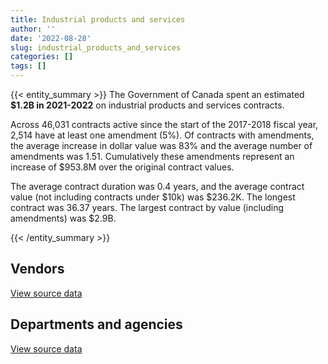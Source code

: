 ```yaml
---
title: Industrial products and services
author: ''
date: '2022-08-28'
slug: industrial_products_and_services
categories: []
tags: []
---
```


<script src="/rmarkdown-libs/htmlwidgets/htmlwidgets.js"></script>
<link href="/rmarkdown-libs/datatables-css/datatables-crosstalk.css" rel="stylesheet" />
<script src="/rmarkdown-libs/datatables-binding/datatables.js"></script>
<script src="/rmarkdown-libs/jquery/jquery-3.6.0.min.js"></script>
<link href="/rmarkdown-libs/dt-core-bootstrap/css/dataTables.bootstrap.min.css" rel="stylesheet" />
<link href="/rmarkdown-libs/dt-core-bootstrap/css/dataTables.bootstrap.extra.css" rel="stylesheet" />
<script src="/rmarkdown-libs/dt-core-bootstrap/js/jquery.dataTables.min.js"></script>
<script src="/rmarkdown-libs/dt-core-bootstrap/js/dataTables.bootstrap.min.js"></script>
<link href="/rmarkdown-libs/crosstalk/css/crosstalk.min.css" rel="stylesheet" />
<script src="/rmarkdown-libs/crosstalk/js/crosstalk.min.js"></script>
<script src="/rmarkdown-libs/htmlwidgets/htmlwidgets.js"></script>
<link href="/rmarkdown-libs/datatables-css/datatables-crosstalk.css" rel="stylesheet" />
<script src="/rmarkdown-libs/datatables-binding/datatables.js"></script>
<script src="/rmarkdown-libs/jquery/jquery-3.6.0.min.js"></script>
<link href="/rmarkdown-libs/dt-core-bootstrap/css/dataTables.bootstrap.min.css" rel="stylesheet" />
<link href="/rmarkdown-libs/dt-core-bootstrap/css/dataTables.bootstrap.extra.css" rel="stylesheet" />
<script src="/rmarkdown-libs/dt-core-bootstrap/js/jquery.dataTables.min.js"></script>
<script src="/rmarkdown-libs/dt-core-bootstrap/js/dataTables.bootstrap.min.js"></script>
<link href="/rmarkdown-libs/crosstalk/css/crosstalk.min.css" rel="stylesheet" />
<script src="/rmarkdown-libs/crosstalk/js/crosstalk.min.js"></script>

{{< entity_summary >}}
The Government of Canada spent an estimated **\$1.2B in 2021-2022** on industrial products and services contracts.

Across 46,031 contracts active since the start of the 2017-2018 fiscal year, 2,514 have at least one amendment (5%). Of contracts with amendments, the average increase in dollar value was 83% and the average number of amendments was 1.51. Cumulatively these amendments represent an increase of \$953.8M over the original contract values.

The average contract duration was 0.4 years, and the average contract value (not including contracts under \$10k) was \$236.2K. The longest contract was 36.37 years. The largest contract by value (including amendments) was \$2.9B.

{{< /entity_summary >}}

## Vendors

<div id="htmlwidget-1" style="width:100%;height:auto;" class="datatables html-widget"></div>
<script type="application/json" data-for="htmlwidget-1">{"x":{"style":"bootstrap","filter":"none","vertical":false,"data":[["<a href=\"/vendors/2220742_ontario/\">2220742 ONTARIO<\/a>","<a href=\"/vendors/3d_datacomm/\">3D DATACOMM<\/a>","<a href=\"/vendors/73719_newfoundland_labrador/\">73719 NEWFOUNDLAND LABRADOR<\/a>","<a href=\"/vendors/9275_0181_quebec/\">9275 0181 QUEBEC<\/a>","<a href=\"/vendors/ab_sciex/\">AB SCIEX<\/a>","<a href=\"/vendors/abb/\">ABB<\/a>","<a href=\"/vendors/access_2_networks/\">ACCESS 2 NETWORKS<\/a>","<a href=\"/vendors/acme_future_security_controls/\">ACME FUTURE SECURITY CONTROLS<\/a>","<a href=\"/vendors/act/\">ACT<\/a>","<a href=\"/vendors/adapt_pharma_canada/\">ADAPT PHARMA CANADA<\/a>","<a href=\"/vendors/advanced_business_interiors/\">ADVANCED BUSINESS INTERIORS<\/a>","<a href=\"/vendors/aeg_fuels/\">AEG FUELS<\/a>","<a href=\"/vendors/aerex_avionics/\">AEREX AVIONICS<\/a>","<a href=\"/vendors/aero_feu/\">AERO FEU<\/a>","<a href=\"/vendors/aero_supplies/\">AERO SUPPLIES<\/a>","<a href=\"/vendors/afw_construction/\">AFW CONSTRUCTION<\/a>","<a href=\"/vendors/ainsworth/\">AINSWORTH<\/a>","<a href=\"/vendors/airborne_systems/\">AIRBORNE SYSTEMS<\/a>","<a href=\"/vendors/airboss_defense/\">AIRBOSS DEFENSE<\/a>","<a href=\"/vendors/airbus/\">AIRBUS<\/a>","<a href=\"/vendors/alliance_engineering_construction/\">ALLIANCE ENGINEERING CONSTRUCTION<\/a>","<a href=\"/vendors/amer_sports_canada/\">AMER SPORTS CANADA<\/a>","<a href=\"/vendors/amron_construction/\">AMRON CONSTRUCTION<\/a>","<a href=\"/vendors/amtech_aeronautical/\">AMTECH AERONAUTICAL<\/a>","<a href=\"/vendors/amtek_engineering/\">AMTEK ENGINEERING<\/a>","<a href=\"/vendors/anixter_canada/\">ANIXTER CANADA<\/a>","<a href=\"/vendors/applied_systems_engineering/\">APPLIED SYSTEMS ENGINEERING<\/a>","<a href=\"/vendors/apron_fuel_services/\">APRON FUEL SERVICES<\/a>","<a href=\"/vendors/aqua_guard_spill_response/\">AQUA GUARD SPILL RESPONSE<\/a>","<a href=\"/vendors/aqua_lung_canada/\">AQUA LUNG CANADA<\/a>","<a href=\"/vendors/artex_sportswear/\">ARTEX SPORTSWEAR<\/a>","<a href=\"/vendors/asbex/\">ASBEX<\/a>","<a href=\"/vendors/asokan_business_interiors/\">ASOKAN BUSINESS INTERIORS<\/a>","<a href=\"/vendors/atlantica_mechanical_contractors/\">ATLANTICA MECHANICAL CONTRACTORS<\/a>","<a href=\"/vendors/ats_services/\">ATS SERVICES<\/a>","<a href=\"/vendors/atwill_morin/\">ATWILL MORIN<\/a>","<a href=\"/vendors/av_tech/\">AV TECH<\/a>","<a href=\"/vendors/avjet_holding/\">AVJET HOLDING<\/a>","<a href=\"/vendors/avondale_construction/\">AVONDALE CONSTRUCTION<\/a>","<a href=\"/vendors/axys_technologies/\">AXYS TECHNOLOGIES<\/a>","<a href=\"/vendors/b_braun_of_canada/\">B BRAUN OF CANADA<\/a>","<a href=\"/vendors/babcock_international_group/\">BABCOCK INTERNATIONAL GROUP<\/a>","<a href=\"/vendors/bae_systems/\">BAE SYSTEMS<\/a>","<a href=\"/vendors/banctec_canada/\">BANCTEC CANADA<\/a>","<a href=\"/vendors/bargreen_ellingson/\">BARGREEN ELLINGSON<\/a>","<a href=\"/vendors/baxter/\">BAXTER<\/a>","<a href=\"/vendors/beckman_coulter_canada/\">BECKMAN COULTER CANADA<\/a>","<a href=\"/vendors/bell_textron/\">BELL TEXTRON<\/a>","<a href=\"/vendors/bmt_fleet_technology/\">BMT FLEET TECHNOLOGY<\/a>","<a href=\"/vendors/bollore_logistics/\">BOLLORE LOGISTICS<\/a>","<a href=\"/vendors/bomimed/\">BOMIMED<\/a>","<a href=\"/vendors/brandt_tractor/\">BRANDT TRACTOR<\/a>","<a href=\"/vendors/brawn_construction/\">BRAWN CONSTRUCTION<\/a>","<a href=\"/vendors/broadnet_telecom/\">BROADNET TELECOM<\/a>","<a href=\"/vendors/brookfield_global_integrated_solutions/\">BROOKFIELD GLOBAL INTEGRATED SOLUTIONS<\/a>","<a href=\"/vendors/brs_innovations/\">BRS INNOVATIONS<\/a>","<a href=\"/vendors/bruker/\">BRUKER<\/a>","<a href=\"/vendors/c_core/\">C CORE<\/a>","<a href=\"/vendors/cadex/\">CADEX<\/a>","<a href=\"/vendors/campbell_scientific_canada/\">CAMPBELL SCIENTIFIC CANADA<\/a>","<a href=\"/vendors/canadian_leaseback/\">CANADIAN LEASEBACK<\/a>","<a href=\"/vendors/canadian_nuclear_laboratories/\">CANADIAN NUCLEAR LABORATORIES<\/a>","<a href=\"/vendors/canadyne_technologies/\">CANADYNE TECHNOLOGIES<\/a>","<a href=\"/vendors/canam_ponts_canada/\">CANAM PONTS CANADA<\/a>","<a href=\"/vendors/cansel_survey_equipment/\">CANSEL SURVEY EQUIPMENT<\/a>","<a href=\"/vendors/cantec_systems/\">CANTEC SYSTEMS<\/a>","<a href=\"/vendors/carleton_life_support_systems/\">CARLETON LIFE SUPPORT SYSTEMS<\/a>","<a href=\"/vendors/carmichael_engineering/\">CARMICHAEL ENGINEERING<\/a>","<a href=\"/vendors/casp_aerospace/\">CASP AEROSPACE<\/a>","<a href=\"/vendors/cbci_telecom/\">CBCI TELECOM<\/a>","<a href=\"/vendors/chandos_construction/\">CHANDOS CONSTRUCTION<\/a>","<a href=\"/vendors/chevron/\">CHEVRON<\/a>","<a href=\"/vendors/clariant_canada/\">CLARIANT CANADA<\/a>","<a href=\"/vendors/clermark/\">CLERMARK<\/a>","<a href=\"/vendors/coastal_restoration_masonry/\">COASTAL RESTORATION MASONRY<\/a>","<a href=\"/vendors/columbia_fuels/\">COLUMBIA FUELS<\/a>","<a href=\"/vendors/con_pro_industries_canada/\">CON PRO INDUSTRIES CANADA<\/a>","<a href=\"/vendors/concept_controls/\">CONCEPT CONTROLS<\/a>","<a href=\"/vendors/connex_telecommunications/\">CONNEX TELECOMMUNICATIONS<\/a>","<a href=\"/vendors/convergint_technologies/\">CONVERGINT TECHNOLOGIES<\/a>","<a href=\"/vendors/ctoms/\">CTOMS<\/a>","<a href=\"/vendors/cubic_defense_applications/\">CUBIC DEFENSE APPLICATIONS<\/a>","<a href=\"/vendors/cullen_diesel_power/\">CULLEN DIESEL POWER<\/a>","<a href=\"/vendors/cummins_canada/\">CUMMINS CANADA<\/a>","<a href=\"/vendors/d_doyle_installations/\">D DOYLE INSTALLATIONS<\/a>","<a href=\"/vendors/daimler/\">DAIMLER<\/a>","<a href=\"/vendors/dalhousie_university/\">DALHOUSIE UNIVERSITY<\/a>","<a href=\"/vendors/dasco_equipment/\">DASCO EQUIPMENT<\/a>","<a href=\"/vendors/davtair_industries/\">DAVTAIR INDUSTRIES<\/a>","<a href=\"/vendors/dbc_marine_safety_systems/\">DBC MARINE SAFETY SYSTEMS<\/a>","<a href=\"/vendors/decisive_group/\">DECISIVE GROUP<\/a>","<a href=\"/vendors/delco_automation/\">DELCO AUTOMATION<\/a>","<a href=\"/vendors/devlin_construction/\">DEVLIN CONSTRUCTION<\/a>","<a href=\"/vendors/dexter_construction/\">DEXTER CONSTRUCTION<\/a>","<a href=\"/vendors/diligens/\">DILIGENS<\/a>","<a href=\"/vendors/dnr_consulting_group/\">DNR CONSULTING GROUP<\/a>","<a href=\"/vendors/draeger/\">DRAEGER<\/a>","<a href=\"/vendors/dss_marine/\">DSS MARINE<\/a>","<a href=\"/vendors/dymech_engineering/\">DYMECH ENGINEERING<\/a>","<a href=\"/vendors/eastpoint_engineering/\">EASTPOINT ENGINEERING<\/a>","<a href=\"/vendors/ebsco_canada/\">EBSCO CANADA<\/a>","<a href=\"/vendors/eclipsys_solutions/\">ECLIPSYS SOLUTIONS<\/a>","<a href=\"/vendors/elbit_systems/\">ELBIT SYSTEMS<\/a>","<a href=\"/vendors/emcon_services/\">EMCON SERVICES<\/a>","<a href=\"/vendors/empowered_networks/\">EMPOWERED NETWORKS<\/a>","<a href=\"/vendors/ems_technologies/\">EMS TECHNOLOGIES<\/a>","<a href=\"/vendors/entrust/\">ENTRUST<\/a>","<a href=\"/vendors/esbe_scientific_industries/\">ESBE SCIENTIFIC INDUSTRIES<\/a>","<a href=\"/vendors/evolvecomp_construction/\">EVOLVECOMP CONSTRUCTION<\/a>","<a href=\"/vendors/fca_canada/\">FCA CANADA<\/a>","<a href=\"/vendors/ffg/\">FFG<\/a>","<a href=\"/vendors/fidelity_engineering_construction/\">FIDELITY ENGINEERING CONSTRUCTION<\/a>","<a href=\"/vendors/finning_international/\">FINNING INTERNATIONAL<\/a>","<a href=\"/vendors/flex_knit/\">FLEX KNIT<\/a>","<a href=\"/vendors/flight_fuels/\">FLIGHT FUELS<\/a>","<a href=\"/vendors/fn_herstal/\">FN HERSTAL<\/a>","<a href=\"/vendors/fort_garry_fire_truck/\">FORT GARRY FIRE TRUCK<\/a>","<a href=\"/vendors/fournier_construction_industrielle/\">FOURNIER CONSTRUCTION INDUSTRIELLE<\/a>","<a href=\"/vendors/francis_canada_truck_centre/\">FRANCIS CANADA TRUCK CENTRE<\/a>","<a href=\"/vendors/frequentis_canada/\">FREQUENTIS CANADA<\/a>","<a href=\"/vendors/fsc/\">FSC<\/a>","<a href=\"/vendors/g4s_security_services/\">G4S SECURITY SERVICES<\/a>","<a href=\"/vendors/gab_induspac/\">GAB INDUSPAC<\/a>","<a href=\"/vendors/gamble_technologies/\">GAMBLE TECHNOLOGIES<\/a>","<a href=\"/vendors/gap_wireless/\">GAP WIRELESS<\/a>","<a href=\"/vendors/gartner/\">GARTNER<\/a>","<a href=\"/vendors/gdi_services/\">GDI SERVICES<\/a>","<a href=\"/vendors/general_electric_canada/\">GENERAL ELECTRIC CANADA<\/a>","<a href=\"/vendors/general_motors/\">GENERAL MOTORS<\/a>","<a href=\"/vendors/george_courey/\">GEORGE COUREY<\/a>","<a href=\"/vendors/geospectrum_technologies/\">GEOSPECTRUM TECHNOLOGIES<\/a>","<a href=\"/vendors/getinge_canada/\">GETINGE CANADA<\/a>","<a href=\"/vendors/gilmore_reproductions/\">GILMORE REPRODUCTIONS<\/a>","<a href=\"/vendors/glasshouse_systems/\">GLASSHOUSE SYSTEMS<\/a>","<a href=\"/vendors/global_life_sciences_solutions/\">GLOBAL LIFE SCIENCES SOLUTIONS<\/a>","<a href=\"/vendors/global_total_office/\">GLOBAL TOTAL OFFICE<\/a>","<a href=\"/vendors/global_upholstery/\">GLOBAL UPHOLSTERY<\/a>","<a href=\"/vendors/gm_developpement/\">GM DEVELOPPEMENT<\/a>","<a href=\"/vendors/go_deep_international/\">GO DEEP INTERNATIONAL<\/a>","<a href=\"/vendors/graw_radiosondes/\">GRAW RADIOSONDES<\/a>","<a href=\"/vendors/grey_rock_services/\">GREY ROCK SERVICES<\/a>","<a href=\"/vendors/griffin_engineered_systems/\">GRIFFIN ENGINEERED SYSTEMS<\/a>","<a href=\"/vendors/harnois_energies/\">HARNOIS ENERGIES<\/a>","<a href=\"/vendors/hawboldt_industries/\">HAWBOLDT INDUSTRIES<\/a>","<a href=\"/vendors/haworth/\">HAWORTH<\/a>","<a href=\"/vendors/hensoltd_sensors/\">HENSOLTD SENSORS<\/a>","<a href=\"/vendors/hercules_slr/\">HERCULES SLR<\/a>","<a href=\"/vendors/highlands_fuel_delivery/\">HIGHLANDS FUEL DELIVERY<\/a>","<a href=\"/vendors/hitachi_data_systems/\">HITACHI DATA SYSTEMS<\/a>","<a href=\"/vendors/hitrac/\">HITRAC<\/a>","<a href=\"/vendors/hoskin_scientific/\">HOSKIN SCIENTIFIC<\/a>","<a href=\"/vendors/houle_electric/\">HOULE ELECTRIC<\/a>","<a href=\"/vendors/humansystems/\">HUMANSYSTEMS<\/a>","<a href=\"/vendors/iceberg_networks/\">ICEBERG NETWORKS<\/a>","<a href=\"/vendors/imtech_marine_canada/\">IMTECH MARINE CANADA<\/a>","<a href=\"/vendors/indal_technologies/\">INDAL TECHNOLOGIES<\/a>","<a href=\"/vendors/industries_ocean/\">INDUSTRIES OCEAN<\/a>","<a href=\"/vendors/innovasea_marine_systems_canada/\">INNOVASEA MARINE SYSTEMS CANADA<\/a>","<a href=\"/vendors/insa/\">INSA<\/a>","<a href=\"/vendors/integra_networks/\">INTEGRA NETWORKS<\/a>","<a href=\"/vendors/integrated_distribution_systems/\">INTEGRATED DISTRIBUTION SYSTEMS<\/a>","<a href=\"/vendors/interactive_audio_visual/\">INTERACTIVE AUDIO VISUAL<\/a>","<a href=\"/vendors/interworks_contracting/\">INTERWORKS CONTRACTING<\/a>","<a href=\"/vendors/irving_oil/\">IRVING OIL<\/a>","<a href=\"/vendors/it_net_consultants/\">IT NET CONSULTANTS<\/a>","<a href=\"/vendors/itex/\">ITEX<\/a>","<a href=\"/vendors/j_j_trailers_manufacturers_and_sales/\">J J TRAILERS MANUFACTURERS AND SALES<\/a>","<a href=\"/vendors/j_l_richards_associates/\">J L RICHARDS ASSOCIATES<\/a>","<a href=\"/vendors/jankel_tactical_systems/\">JANKEL TACTICAL SYSTEMS<\/a>","<a href=\"/vendors/jasco_applied_sciences_canada/\">JASCO APPLIED SCIENCES CANADA<\/a>","<a href=\"/vendors/jastram_engineering/\">JASTRAM ENGINEERING<\/a>","<a href=\"/vendors/jht_defense/\">JHT DEFENSE<\/a>","<a href=\"/vendors/jim_pattison_industries/\">JIM PATTISON INDUSTRIES<\/a>","<a href=\"/vendors/johnson_controls_canada/\">JOHNSON CONTROLS CANADA<\/a>","<a href=\"/vendors/johnson_s_construction/\">JOHNSON S CONSTRUCTION<\/a>","<a href=\"/vendors/joneljim_concrete_construction/\">JONELJIM CONCRETE CONSTRUCTION<\/a>","<a href=\"/vendors/joseph_elie/\">JOSEPH ELIE<\/a>","<a href=\"/vendors/kanter_marine/\">KANTER MARINE<\/a>","<a href=\"/vendors/kaycom/\">KAYCOM<\/a>","<a href=\"/vendors/kayway_industries/\">KAYWAY INDUSTRIES<\/a>","<a href=\"/vendors/keysight_technologies_canada/\">KEYSIGHT TECHNOLOGIES CANADA<\/a>","<a href=\"/vendors/keystone_supplies_international/\">KEYSTONE SUPPLIES INTERNATIONAL<\/a>","<a href=\"/vendors/kinetic_construction/\">KINETIC CONSTRUCTION<\/a>","<a href=\"/vendors/kodiak_group_holdings/\">KODIAK GROUP HOLDINGS<\/a>","<a href=\"/vendors/kongsberg/\">KONGSBERG<\/a>","<a href=\"/vendors/konica_minolta_business_solutions/\">KONICA MINOLTA BUSINESS SOLUTIONS<\/a>","<a href=\"/vendors/kubota_canada/\">KUBOTA CANADA<\/a>","<a href=\"/vendors/kyndryl_canada/\">KYNDRYL CANADA<\/a>","<a href=\"/vendors/l_p_royer/\">L P ROYER<\/a>","<a href=\"/vendors/landco_construction/\">LANDCO CONSTRUCTION<\/a>","<a href=\"/vendors/larry_penner_enterprises/\">LARRY PENNER ENTERPRISES<\/a>","<a href=\"/vendors/lengkeek_vessel_engineering/\">LENGKEEK VESSEL ENGINEERING<\/a>","<a href=\"/vendors/leonardo/\">LEONARDO<\/a>","<a href=\"/vendors/les_huiles_desroches/\">LES HUILES DESROCHES<\/a>","<a href=\"/vendors/liebherr_canada/\">LIEBHERR CANADA<\/a>","<a href=\"/vendors/liftking_manufacturing/\">LIFTKING MANUFACTURING<\/a>","<a href=\"/vendors/lloyd_s_register_canada/\">LLOYD S REGISTER CANADA<\/a>","<a href=\"/vendors/macdonald_dettwiler_and_associates/\">MACDONALD DETTWILER AND ASSOCIATES<\/a>","<a href=\"/vendors/macewen_petroleum/\">MACEWEN PETROLEUM<\/a>","<a href=\"/vendors/mackinnon_and_olding/\">MACKINNON AND OLDING<\/a>","<a href=\"/vendors/maconnerie_dynamique/\">MACONNERIE DYNAMIQUE<\/a>","<a href=\"/vendors/magal_s3_canada/\">MAGAL S3 CANADA<\/a>","<a href=\"/vendors/magellan_aerospace/\">MAGELLAN AEROSPACE<\/a>","<a href=\"/vendors/man_energy_solutions_canada/\">MAN ENERGY SOLUTIONS CANADA<\/a>","<a href=\"/vendors/maritime_fence/\">MARITIME FENCE<\/a>","<a href=\"/vendors/maritime_fuels/\">MARITIME FUELS<\/a>","<a href=\"/vendors/martec/\">MARTEC<\/a>","<a href=\"/vendors/martech_electrical_systems/\">MARTECH ELECTRICAL SYSTEMS<\/a>","<a href=\"/vendors/masontech/\">MASONTECH<\/a>","<a href=\"/vendors/mccolman_sons_demolition/\">MCCOLMAN SONS DEMOLITION<\/a>","<a href=\"/vendors/mckesson_canada/\">MCKESSON CANADA<\/a>","<a href=\"/vendors/meal_kit_supply_canada/\">MEAL KIT SUPPLY CANADA<\/a>","<a href=\"/vendors/mega_tech/\">MEGA TECH<\/a>","<a href=\"/vendors/mercedes_benz_canada/\">MERCEDES BENZ CANADA<\/a>","<a href=\"/vendors/merck_frosst/\">MERCK FROSST<\/a>","<a href=\"/vendors/mercury_marine/\">MERCURY MARINE<\/a>","<a href=\"/vendors/meridian_medical_technologies/\">MERIDIAN MEDICAL TECHNOLOGIES<\/a>","<a href=\"/vendors/metalcraft_marine/\">METALCRAFT MARINE<\/a>","<a href=\"/vendors/metocean_telematics/\">METOCEAN TELEMATICS<\/a>","<a href=\"/vendors/metro_paving_and_road_building/\">METRO PAVING AND ROAD BUILDING<\/a>","<a href=\"/vendors/michelin/\">MICHELIN<\/a>","<a href=\"/vendors/micronostyx/\">MICRONOSTYX<\/a>","<a href=\"/vendors/mid_canada_mod_center/\">MID CANADA MOD CENTER<\/a>","<a href=\"/vendors/ministry_of_finance/\">MINISTRY OF FINANCE<\/a>","<a href=\"/vendors/mitsubishi_motor_sales/\">MITSUBISHI MOTOR SALES<\/a>","<a href=\"/vendors/mls_overseas/\">MLS OVERSEAS<\/a>","<a href=\"/vendors/mobile_valve/\">MOBILE VALVE<\/a>","<a href=\"/vendors/mobility_lab/\">MOBILITY LAB<\/a>","<a href=\"/vendors/modern_construction/\">MODERN CONSTRUCTION<\/a>","<a href=\"/vendors/morpho_canada/\">MORPHO CANADA<\/a>","<a href=\"/vendors/motor_coach_industries/\">MOTOR COACH INDUSTRIES<\/a>","<a href=\"/vendors/nanometrics/\">NANOMETRICS<\/a>","<a href=\"/vendors/nav_canada/\">NAV CANADA<\/a>","<a href=\"/vendors/nexter_systems/\">NEXTER SYSTEMS<\/a>","<a href=\"/vendors/nokia_canada/\">NOKIA CANADA<\/a>","<a href=\"/vendors/northfield_metal_products/\">NORTHFIELD METAL PRODUCTS<\/a>","<a href=\"/vendors/northrop_grumman/\">NORTHROP GRUMMAN<\/a>","<a href=\"/vendors/nortrax_canada/\">NORTRAX CANADA<\/a>","<a href=\"/vendors/nova_networks/\">NOVA NETWORKS<\/a>","<a href=\"/vendors/nua_office/\">NUA OFFICE<\/a>","<a href=\"/vendors/nuctech_company/\">NUCTECH COMPANY<\/a>","<a href=\"/vendors/oei_krueger/\">OEI KRUEGER<\/a>","<a href=\"/vendors/okanagan_aggregates/\">OKANAGAN AGGREGATES<\/a>","<a href=\"/vendors/omnitech_electronics/\">OMNITECH ELECTRONICS<\/a>","<a href=\"/vendors/onx_enterprise_solutions/\">ONX ENTERPRISE SOLUTIONS<\/a>","<a href=\"/vendors/optiv_canada_federal/\">OPTIV CANADA FEDERAL<\/a>","<a href=\"/vendors/otis_elevator/\">OTIS ELEVATOR<\/a>","<a href=\"/vendors/p_k_welding_fabricators/\">P K WELDING FABRICATORS<\/a>","<a href=\"/vendors/pacwill_environmental/\">PACWILL ENVIRONMENTAL<\/a>","<a href=\"/vendors/pal_aerospace/\">PAL AEROSPACE<\/a>","<a href=\"/vendors/paladin_group/\">PALADIN GROUP<\/a>","<a href=\"/vendors/parkland_industries/\">PARKLAND INDUSTRIES<\/a>","<a href=\"/vendors/parkland_refining/\">PARKLAND REFINING<\/a>","<a href=\"/vendors/pattison_sign_group/\">PATTISON SIGN GROUP<\/a>","<a href=\"/vendors/pcl_constructors/\">PCL CONSTRUCTORS<\/a>","<a href=\"/vendors/peerless_garments/\">PEERLESS GARMENTS<\/a>","<a href=\"/vendors/pennecon/\">PENNECON<\/a>","<a href=\"/vendors/persistent_systems/\">PERSISTENT SYSTEMS<\/a>","<a href=\"/vendors/peter_kiewit_sons/\">PETER KIEWIT SONS<\/a>","<a href=\"/vendors/peters_construction/\">PETERS CONSTRUCTION<\/a>","<a href=\"/vendors/petro_air_services/\">PETRO AIR SERVICES<\/a>","<a href=\"/vendors/phaselock_systems_international/\">PHASELOCK SYSTEMS INTERNATIONAL<\/a>","<a href=\"/vendors/pmb_electrical_services/\">PMB ELECTRICAL SERVICES<\/a>","<a href=\"/vendors/polaris_industries/\">POLARIS INDUSTRIES<\/a>","<a href=\"/vendors/port_of_spain_holdings/\">PORT OF SPAIN HOLDINGS<\/a>","<a href=\"/vendors/primex_project_management/\">PRIMEX PROJECT MANAGEMENT<\/a>","<a href=\"/vendors/promaxis/\">PROMAXIS<\/a>","<a href=\"/vendors/purelogic/\">PURELOGIC<\/a>","<a href=\"/vendors/purespirit_solutions/\">PURESPIRIT SOLUTIONS<\/a>","<a href=\"/vendors/pylon_electronics/\">PYLON ELECTRONICS<\/a>","<a href=\"/vendors/qinetiq/\">QINETIQ<\/a>","<a href=\"/vendors/r_e_gilmore_investments/\">R E GILMORE INVESTMENTS<\/a>","<a href=\"/vendors/radiation_solutions/\">RADIATION SOLUTIONS<\/a>","<a href=\"/vendors/rampart_international/\">RAMPART INTERNATIONAL<\/a>","<a href=\"/vendors/rapiscan_systems/\">RAPISCAN SYSTEMS<\/a>","<a href=\"/vendors/raytheon/\">RAYTHEON<\/a>","<a href=\"/vendors/regent_construction/\">REGENT CONSTRUCTION<\/a>","<a href=\"/vendors/revision_military/\">REVISION MILITARY<\/a>","<a href=\"/vendors/rockwell_collins_canada/\">ROCKWELL COLLINS CANADA<\/a>","<a href=\"/vendors/rohde_schwarz_canada/\">ROHDE SCHWARZ CANADA<\/a>","<a href=\"/vendors/rolling_tides_construction/\">ROLLING TIDES CONSTRUCTION<\/a>","<a href=\"/vendors/rosborough_boats/\">ROSBOROUGH BOATS<\/a>","<a href=\"/vendors/rush_truck_centres_of_canada/\">RUSH TRUCK CENTRES OF CANADA<\/a>","<a href=\"/vendors/russel_metals/\">RUSSEL METALS<\/a>","<a href=\"/vendors/rycom/\">RYCOM<\/a>","<a href=\"/vendors/saab/\">SAAB<\/a>","<a href=\"/vendors/scalar_decisions/\">SCALAR DECISIONS<\/a>","<a href=\"/vendors/scansa_construction/\">SCANSA CONSTRUCTION<\/a>","<a href=\"/vendors/seacoast_marine_electronics/\">SEACOAST MARINE ELECTRONICS<\/a>","<a href=\"/vendors/seagate_construction/\">SEAGATE CONSTRUCTION<\/a>","<a href=\"/vendors/seaspan_victoria_shipyards/\">SEASPAN VICTORIA SHIPYARDS<\/a>","<a href=\"/vendors/sed_systems/\">SED SYSTEMS<\/a>","<a href=\"/vendors/sgs_axys_analytical_services/\">SGS AXYS ANALYTICAL SERVICES<\/a>","<a href=\"/vendors/smiths_detection/\">SMITHS DETECTION<\/a>","<a href=\"/vendors/southwest_research_institute/\">SOUTHWEST RESEARCH INSTITUTE<\/a>","<a href=\"/vendors/spartan_bioscience/\">SPARTAN BIOSCIENCE<\/a>","<a href=\"/vendors/st_ops_tactical_training_canada/\">ST OPS TACTICAL TRAINING CANADA<\/a>","<a href=\"/vendors/steris_canada/\">STERIS CANADA<\/a>","<a href=\"/vendors/stoneworks_technologies/\">STONEWORKS TECHNOLOGIES<\/a>","<a href=\"/vendors/strong_bros_general_contracting/\">STRONG BROS GENERAL CONTRACTING<\/a>","<a href=\"/vendors/stryker_canada/\">STRYKER CANADA<\/a>","<a href=\"/vendors/summit_canada_distributors/\">SUMMIT CANADA DISTRIBUTORS<\/a>","<a href=\"/vendors/sun_life_assurance_company/\">SUN LIFE ASSURANCE COMPANY<\/a>","<a href=\"/vendors/suncor_energy/\">SUNCOR ENERGY<\/a>","<a href=\"/vendors/super_channel_international/\">SUPER CHANNEL INTERNATIONAL<\/a>","<a href=\"/vendors/synersolutions_technologies/\">SYNERSOLUTIONS TECHNOLOGIES<\/a>","<a href=\"/vendors/systems_for_research/\">SYSTEMS FOR RESEARCH<\/a>","<a href=\"/vendors/techne_seating_component/\">TECHNE SEATING COMPONENT<\/a>","<a href=\"/vendors/techno_feu/\">TECHNO FEU<\/a>","<a href=\"/vendors/tecsis/\">TECSIS<\/a>","<a href=\"/vendors/telecom_computer_services/\">TELECOM COMPUTER SERVICES<\/a>","<a href=\"/vendors/telecommunication_support_services/\">TELECOMMUNICATION SUPPORT SERVICES<\/a>","<a href=\"/vendors/telephonics/\">TELEPHONICS<\/a>","<a href=\"/vendors/telesat/\">TELESAT<\/a>","<a href=\"/vendors/tenaquip/\">TENAQUIP<\/a>","<a href=\"/vendors/tervita/\">TERVITA<\/a>","<a href=\"/vendors/testforce_systems/\">TESTFORCE SYSTEMS<\/a>","<a href=\"/vendors/the_mathworks/\">THE MATHWORKS<\/a>","<a href=\"/vendors/the_stevens_company/\">THE STEVENS COMPANY<\/a>","<a href=\"/vendors/thornhill_medical/\">THORNHILL MEDICAL<\/a>","<a href=\"/vendors/totem_offisource/\">TOTEM OFFISOURCE<\/a>","<a href=\"/vendors/trainor_mechanical_contractors/\">TRAINOR MECHANICAL CONTRACTORS<\/a>","<a href=\"/vendors/transpolar_technology/\">TRANSPOLAR TECHNOLOGY<\/a>","<a href=\"/vendors/traytown_builders/\">TRAYTOWN BUILDERS<\/a>","<a href=\"/vendors/troy_life_fire_safety/\">TROY LIFE FIRE SAFETY<\/a>","<a href=\"/vendors/tulmar_safety_systems/\">TULMAR SAFETY SYSTEMS<\/a>","<a href=\"/vendors/tyr_tactical/\">TYR TACTICAL<\/a>","<a href=\"/vendors/ultra_electronics/\">ULTRA ELECTRONICS<\/a>","<a href=\"/vendors/unisource/\">UNISOURCE<\/a>","<a href=\"/vendors/unisync_group/\">UNISYNC GROUP<\/a>","<a href=\"/vendors/united_states_department_of_the_air_force/\">UNITED STATES DEPARTMENT OF THE AIR FORCE<\/a>","<a href=\"/vendors/united_states_department_of_the_army/\">UNITED STATES DEPARTMENT OF THE ARMY<\/a>","<a href=\"/vendors/united_states_department_of_the_navy/\">UNITED STATES DEPARTMENT OF THE NAVY<\/a>","<a href=\"/vendors/university_of_british_columbia/\">UNIVERSITY OF BRITISH COLUMBIA<\/a>","<a href=\"/vendors/university_of_ottawa/\">UNIVERSITY OF OTTAWA<\/a>","<a href=\"/vendors/university_of_regina/\">UNIVERSITY OF REGINA<\/a>","<a href=\"/vendors/university_of_saskatchewan/\">UNIVERSITY OF SASKATCHEWAN<\/a>","<a href=\"/vendors/university_of_toronto/\">UNIVERSITY OF TORONTO<\/a>","<a href=\"/vendors/university_of_waterloo/\">UNIVERSITY OF WATERLOO<\/a>","<a href=\"/vendors/university_of_western_ontario/\">UNIVERSITY OF WESTERN ONTARIO<\/a>","<a href=\"/vendors/uqsuq/\">UQSUQ<\/a>","<a href=\"/vendors/vaisala_canada/\">VAISALA CANADA<\/a>","<a href=\"/vendors/valcom_consulting/\">VALCOM CONSULTING<\/a>","<a href=\"/vendors/value_master_builders/\">VALUE MASTER BUILDERS<\/a>","<a href=\"/vendors/van_kappel_international/\">VAN KAPPEL INTERNATIONAL<\/a>","<a href=\"/vendors/vanrx_pharmasystems/\">VANRX PHARMASYSTEMS<\/a>","<a href=\"/vendors/visiontec/\">VISIONTEC<\/a>","<a href=\"/vendors/vmware/\">VMWARE<\/a>","<a href=\"/vendors/wade_general_contracting/\">WADE GENERAL CONTRACTING<\/a>","<a href=\"/vendors/wartsila/\">WARTSILA<\/a>","<a href=\"/vendors/waste_management_of_canada/\">WASTE MANAGEMENT OF CANADA<\/a>","<a href=\"/vendors/watchguard_video/\">WATCHGUARD VIDEO<\/a>","<a href=\"/vendors/waters/\">WATERS<\/a>","<a href=\"/vendors/weatherhaven_canada/\">WEATHERHAVEN CANADA<\/a>","<a href=\"/vendors/westbury_national_show_systems/\">WESTBURY NATIONAL SHOW SYSTEMS<\/a>","<a href=\"/vendors/westower_communications/\">WESTOWER COMMUNICATIONS<\/a>","<a href=\"/vendors/wildlife_computers/\">WILDLIFE COMPUTERS<\/a>","<a href=\"/vendors/wintersteiger/\">WINTERSTEIGER<\/a>","<a href=\"/vendors/world_fuel_services/\">WORLD FUEL SERVICES<\/a>","<a href=\"/vendors/yamaha_motors_canada/\">YAMAHA MOTORS CANADA<\/a>","<a href=\"/vendors/zoll_medical_canada/\">ZOLL MEDICAL CANADA<\/a>","<a href=\"/vendors/zycom/\">ZYCOM<\/a>"],[null,33626.51,null,null,1273891.05,null,null,2567086.62,null,227303.5,2976191.9,null,null,183954.68,12605.15,38691.86,null,5590662.22,1190415.12,241510206.57,null,1868542.75,178494.95,10500,67849.12,576233.22,null,116336.01,3506030.58,48094.72,4497464.15,160663.34,1420583.23,null,null,null,211061.9,106488.7,245696,365165.73,null,467668.04,1003766.42,21041.47,3260878.65,null,1215417.11,null,28631.41,null,null,40286.99,13492.2,115663.88,12185.36,102993.97,283950.73,372356.36,13273.47,1329812.15,null,4268.89,4672261.91,1694362.78,726826.54,1575210.25,1331585.89,164660.6,299133.6,438982.57,3590045.01,3631.2,1515472.51,562325.43,null,24700.21,null,269765.14,null,305820.92,43488.43,30871192.74,209306,3647098.89,80782.46,82304.12,null,1591809.29,null,14483.1,168874.02,2383523.35,2354421.63,null,32690.8,18970.51,597066.13,9108872.12,1431283.93,null,null,101928.29,11362448.38,null,153624.67,1024338.13,null,104654.15,2769758,24870.3,7609413.36,null,354990.85,1275360.86,null,null,16137.05,null,null,93112.24,null,19711.39,1141227.89,997345.82,812152.66,null,null,863935.04,56091,37428.35,32035.71,1106139.22,10396,null,null,39713.2,387691.3,null,1611257.4,2423822.3,null,21262.5,null,274170.18,62956.25,1289137.55,54046.49,null,292695.5,168554.08,3058793.35,3496035.88,null,78614.89,2432392.74,114081.4,null,1569781.04,21529.76,null,193057.76,null,272192.51,null,null,9780.76,118203.54,4668.74,20399.84,910169.44,635246.58,1194457.32,2957278.39,12435.68,null,5906892.73,null,null,1290321.69,1907030.81,1066749.27,2191954.54,null,19131.71,5870613.72,null,56432.14,1189623.32,995047.98,null,null,null,17791.72,null,null,9609.48,null,null,291891.18,1834698.87,null,6956305.52,null,null,null,null,null,111376.6,295841.44,null,27300,null,309064.76,null,22500.35,17026.84,null,null,289800.03,61563.62,1464129.3,null,null,63572.33,22222.83,null,509564.85,740130.08,null,105424.3,14525,2626977.3,11589.65,null,null,2181217.24,7528358.28,null,34957.15,null,577748.21,4124984.14,null,116843.01,null,252780.99,347788.36,null,1386066.07,null,4163901.3,584367.71,null,1450902.35,null,5152383.01,null,3606324.49,null,47033.51,null,49062.53,479862.96,164278.97,null,107495.3,53547.65,77506.3,null,null,4586846.56,null,1437217,1620162.71,96541.56,47558073.39,null,2449547.69,2355.21,614451.57,38028.56,null,null,2154129.29,199659.44,15892300.03,24234.8,124314.82,104199.93,null,null,null,46141.4,9182078.11,null,null,64582.03,167529.39,15685.68,468444.1,19161.45,905207.22,null,null,542713.9,151396.97,122732.19,1194763.79,18296.76,24860,51215.33,2433548.33,null,1007182.96,1030937.73,78678.15,2053581.97,25611.51,213261.5,null,475085.29,863396.64,394266.83,11075.88,338570.22,17232.5,2593296.23,1226120.98,2666805.6,null,15151899.77,7663306.73,10436267.05,22500,null,null,null,null,null,15650.46,null,1505431.09,40324.77,234345.34,null,null,613532.01,31932.84,6611.11,1161591.42,null,912231.6,5777979.58,33973013.9,279375.21,152748.76,707553.3,53838.18,null,28890.92,487313.01,20362.6],[26600.2,15610.8,null,null,1709832.87,281580.42,2356.05,2157768.47,null,1635873.56,1704079.96,null,13576.85,123539.89,19443.68,null,153365.55,4212142.77,1234024.31,252583704.86,null,1540522.93,null,null,null,224020.37,6044170.82,162908.78,908841.12,23116.6,5121258.38,44729.8,444681.07,null,91847.53,2104687.68,189052.71,null,1024791.22,995245.23,11518.11,89615.27,327306.48,176599.53,7738226.21,37467.02,154675.98,11804.72,null,6879.2,null,77149.55,null,10583245.01,45775.16,629488.62,993547.33,287328.62,614092.07,1056063.96,24677.68,null,1846040.68,6186072.1,519482.37,2394358.04,251653.47,138451.44,157352.47,306788.92,null,null,1472169.13,1056777.54,null,null,null,294125.99,null,271513.72,10452.06,30955771.35,22605.91,666646.16,null,null,null,2406431.25,292135.48,8962.24,582290.55,1860963.99,null,null,212486.16,null,8035.56,1936922.34,2844210,null,null,9086.75,12100863.12,null,null,1027144.53,735862.31,194119.48,null,null,null,null,60265.3,1372301.01,40230.61,12806.31,null,146977.14,null,93367.35,136492.7,null,1117522.79,1323602.84,949775.04,76755.43,null,1272265.16,null,20790,47495,1042144.28,null,null,null,68078.24,179536.86,null,829937.92,2340277.25,null,4070992.94,74810.84,225021.15,null,2257532.75,129371.26,null,2210674.9,244413.39,4933044.02,1311674,null,59339.13,3371947,781926.57,null,2774314.07,null,36943.9,95091.81,10676.58,272938.24,148067.2,null,96748.54,1629752.62,55121.2,98509.85,812707.25,null,1558992.8,1752066.22,null,25758.85,13956705.65,22995,null,185841.67,2213182.19,440459.19,1959436.96,null,16039.19,5760590.24,14354.06,248913.31,1192882.57,1680648.01,null,null,19404.33,1285291.07,173475.21,10754.48,18056.83,null,235665.02,399666.9,2288567.82,11432.68,null,null,null,23724.5,117392.51,null,null,296651.97,null,24999.99,13439.04,1371703.21,428173.43,null,55713,17520.27,null,319056.05,804724.46,1502051.98,null,24689.87,null,null,null,1708919.3,46845.05,null,34500,null,391548.12,11621.41,2069044.5,23661.38,2663109.48,10056128.21,254624,37259.91,null,617248.62,3774131.23,null,1780272.54,null,634383.07,253559.21,2082091.81,1867011.81,null,2903480.39,278220.22,10218.82,940349.38,310479.91,4030674.8,null,null,null,null,1224737.19,98605.34,71255.29,50586.2,null,1767735.76,129036.42,17696.6,180136.37,10085.25,2561163.04,null,1015303.32,3804422.17,101149.47,56667464.89,null,400427.9,83609.89,253284.18,null,null,10048.84,1670016.27,444173.01,19580732.06,null,null,189792.72,199110.23,null,25307.63,60385.5,9318336.7,2935811.23,2014169.59,22274.18,189931.25,null,null,67921,723206.44,null,25829.92,968727.18,13558.87,54516.14,1122207.2,43117.66,null,79784.84,977740.14,null,null,670782.73,78893.7,2521949.79,78257.39,126016.77,null,380025,1745873.86,null,null,368619.78,null,2198468.23,1293724.25,1780858.14,null,15193411.83,9014326.27,14320287.6,12000,null,null,23940,729969.6,24005.57,15693.33,32077.82,860202.57,null,null,139418.11,null,904573.76,null,17888.89,1482560.76,null,273900,2764944.25,33833233.25,671161.38,175416.38,1201220.31,28078.69,74817.1,17246.25,1005668.76,null],[null,102907.12,null,null,1601364.52,30098.98,26387.7,863866.92,null,337083.72,453084.63,null,6569.45,20124.94,40662.38,null,42431.3,null,1214074.5,247040429.32,null,1374383.63,null,null,null,296651.52,null,null,1675388.92,45844.34,2765235.82,null,109575.61,null,null,4132721.43,188536.18,null,1893372.53,928586.16,183614,204027.73,600874.26,315516.76,18942040.42,266794.33,580213.04,null,null,26155.28,null,162314.83,14840.49,null,12011.07,269765.48,1862529.03,286543.57,969231.13,1068688.16,203027.03,null,1691003.23,6123192.23,256793.32,1895378.23,8118.83,145729.77,null,165785.9,null,null,1115148.62,3112637.95,17224.7,null,186967.31,435623.75,2829.72,784132.86,null,30871192.74,null,1427722.92,null,null,null,2170767.37,206748.76,342919,37687.62,828428.02,null,null,197079.07,null,120057.83,861100.34,1429876.07,null,null,null,null,null,null,1024338.13,20440.62,1019081.82,null,38892.79,null,null,11710.89,1193263.18,null,854484.42,14666.4,88547.71,null,184995.05,170605.08,null,896090.15,975462.43,456709.69,28067.28,39550,565537.07,98976.15,62904.84,null,1053946.03,67276.16,null,3233935.56,20896.92,255748.06,2162578.58,2313808.52,2333883.05,null,8069847.5,null,224406.34,19078.92,2361710.47,62003.39,null,410025.48,32913.72,5262410.61,1624276.72,null,null,341070.06,1542319.64,1393554.87,5642312.71,null,43582.52,null,91376.55,null,1741204.57,161600,34330.77,2041404.85,null,10085.73,196923.75,null,599752.06,1496139.85,null,null,11534093.8,null,597466.49,135614.93,1915642.39,912190.34,3599963.43,null,null,6719531.68,15774.92,null,1189623.32,1265289.32,317400,null,null,863076.67,null,null,12968.79,64988.56,773182.2,null,1341426.7,26279.12,null,104775.47,null,null,61130.86,null,null,null,null,null,null,1348733.89,1117901.43,null,39086.25,2981.93,2533876.61,56505.86,null,61375.27,null,34569.18,null,null,182837.4,631174.75,null,10007.13,73290,null,74007.4,11589.65,2996830.32,97776.91,753000.88,10028652.45,null,44940.2,16324.25,615562.15,1843015.54,null,621579.45,2285.23,null,269192.67,3878219.85,2032936.8,482604.58,7030325.06,null,null,162262.75,219793.33,3077081.74,27574.7,null,null,null,1225064.85,41534.4,74309.08,null,null,74080.5,113656.7,17648.25,88591.66,10325.59,34165.92,43951.8,1335585.84,1362991.75,93167.35,36157451.88,22917.91,null,null,605136.25,null,95593.76,null,1008495.84,442959.42,15995814.29,null,null,433815.38,null,null,30862.97,35857.5,6600077.48,null,147034380.41,47819.33,1385652.5,1506042.12,null,84718.06,75059.15,null,95396.78,933133.73,2137598.4,3081087.32,402299.31,67013.02,null,144112.71,795799.82,695221.26,null,915419.29,29438.21,2377843.23,null,103385.36,243882.36,886997.16,1741103.71,null,null,410036.6,99239.11,182097.75,1006887.02,2496801.89,6246342.83,15247519.77,7804858.44,14903756.11,null,null,null,null,null,30973.9,15650.46,null,1345912.4,25194.5,null,null,1590599.22,821674.9,null,null,1192071.16,10366.65,null,3833188.61,33635029.48,null,197789.48,1827349.75,22943.8,48991.67,15729.59,1935799.5,null],[null,19591.4,505236.33,22995,2031613.02,null,null,713406.69,696076.83,175977.6,264724.87,56485.54,null,75542.3,null,null,22826,null,406799.2,247005188.32,1969320.5,1400696.63,null,null,null,313749.24,null,null,956872,null,3411062.64,null,30485.92,90850,null,58784.57,172130.28,18946.26,null,796048.28,204338.81,229925.48,1444461.65,401977.08,9917193.97,253249.33,1690754.17,null,null,52379.16,49372.85,309549.81,59752.51,13881.92,null,280882.12,688195.9,null,1020317.5,944546.19,33272.06,null,57557.5,null,249797.25,1414062.64,null,39113.95,623700,null,null,null,1839583.15,2445815.05,16897.18,null,148810.72,621980.8,46353.53,1396224.36,null,16661986.22,749997.81,108257.86,null,null,78755.17,2123928.73,null,106840.25,null,996202.09,null,18400,22781.94,null,102019.71,1518241.23,null,76038,61298.63,null,187391.29,304300,88039.32,null,null,624536.19,null,null,null,17910.5,307413.5,1108352.59,null,null,46142.36,null,17824.78,815640.23,null,null,1012182.62,959443.11,819811.17,109401.89,null,591228.75,null,null,null,1065342.96,null,142529.16,14037071.95,99627.16,33825.55,null,1806179.66,2333883.05,14087.5,2214438.4,164002.72,154303.82,null,2251364.63,20732.98,11077.47,189991.06,49370.58,4182438.16,159388.43,39505.29,null,852047.12,1392653.09,2410651.78,3610214.92,null,null,null,71705.4,null,3373151.7,161600,302172.77,1070834.98,null,null,383122.5,null,664051.92,765898.09,1512.35,null,11200489.43,null,1802274.96,null,1881142.4,2856383.95,3522611.42,17746.94,null,2773746.65,15774.92,81087.76,1189623.32,4182490.88,156295.04,63950.56,63686.8,409055.65,null,null,null,null,3587415.55,null,1763357.69,12320.72,null,103535.53,19405.75,null,220268.32,57503.45,null,null,48313.15,null,null,555797.46,1675714.19,21504.51,null,10994,4404118.86,53103.89,null,null,36152.31,null,14930.38,null,null,58101.72,50674.11,null,null,null,353700.9,4858.13,2996830.32,null,2375621.59,10028652.45,null,157725.52,null,615562.15,1889950.93,108360,6111.75,61371.48,null,348933.43,3878219.85,40338.29,null,8276920.4,550768.63,null,122409.03,null,3772636.96,null,null,147000,null,124162,22743.66,11808.02,36281.7,184843.83,94948.25,113656.7,17648.25,15820,null,56026.05,null,1410059.85,2017777.75,64120.4,36157451.88,null,null,null,1079602.85,null,17571.5,null,1957019.43,442959.42,8287341.54,null,null,69314.2,null,145840.17,null,null,6094461.57,null,null,204504.52,1823226.59,null,null,86638.34,null,11300,134610.49,723595.59,208202.5,3659495.3,1259575.07,43222.84,null,65374.69,645360.95,845852.53,null,3316079.28,null,2200496.56,null,null,255796.15,523758.37,null,null,13674.65,181525.94,12404.89,14022.83,1101146,3522833.8,null,16398374.72,7205238.45,15797797.64,null,24973,15000,null,null,null,15650.46,null,1208498.96,12755.11,null,null,1897984.16,296673.95,null,null,427095.28,null,null,5610965.18,26364204.32,null,111807.61,676559.99,300232.97,74379.64,105559.37,1332249.07,null]],"container":"<table class=\"table table-striped table-hover row-border order-column display\">\n  <thead>\n    <tr>\n      <th>Vendor<\/th>\n      <th>2018-2019<\/th>\n      <th>2019-2020<\/th>\n      <th>2020-2021<\/th>\n      <th>2021-2022<\/th>\n    <\/tr>\n  <\/thead>\n<\/table>","options":{"order":[[4,"desc"]],"pageLength":10,"autoWidth":true,"columnDefs":[{"targets":1,"render":"function(data, type, row, meta) {\n    return type !== 'display' ? data : DTWidget.formatCurrency(data, \"$\", 2, 3, \",\", \".\", true, null);\n  }"},{"targets":2,"render":"function(data, type, row, meta) {\n    return type !== 'display' ? data : DTWidget.formatCurrency(data, \"$\", 2, 3, \",\", \".\", true, null);\n  }"},{"targets":3,"render":"function(data, type, row, meta) {\n    return type !== 'display' ? data : DTWidget.formatCurrency(data, \"$\", 2, 3, \",\", \".\", true, null);\n  }"},{"targets":4,"render":"function(data, type, row, meta) {\n    return type !== 'display' ? data : DTWidget.formatCurrency(data, \"$\", 2, 3, \",\", \".\", true, null);\n  }"},{"width":"16%","targets":[1,2,3,4]},{"className":"dt-right","targets":[1,2,3,4]}],"orderClasses":false}},"evals":["options.columnDefs.0.render","options.columnDefs.1.render","options.columnDefs.2.render","options.columnDefs.3.render"],"jsHooks":[]}</script>
<p class="text-right">
<a href="https://github.com/GoC-Spending/contracts-data/tree/main/data/out/categories/6_industrial_products_and_services/summary_by_fiscal_year_by_vendor.csv" class="source-data-link btn btn-link">View source data</a>
</p>

## Departments and agencies

<div id="htmlwidget-2" style="width:100%;height:auto;" class="datatables html-widget"></div>
<script type="application/json" data-for="htmlwidget-2">{"x":{"style":"bootstrap","filter":"none","vertical":false,"data":[["<a href=\"/departments/aafc-aac/\">Agriculture and Agri-Food Canada<\/a>","<a href=\"/departments/aandc-aadnc/\">Crown-Indigenous Relations and Northern Affairs Canada<\/a>","<a href=\"/departments/acoa-apeca/\">Atlantic Canada Opportunities Agency<\/a>","<a href=\"/departments/atssc-scdata/\">Administrative Tribunals Support Service of Canada<\/a>","<a href=\"/departments/cannor/\">Canadian Northern Economic Development Agency<\/a>","<a href=\"/departments/cas-satj/\">Courts Administration Service<\/a>","<a href=\"/departments/cbsa-asfc/\">Canada Border Services Agency<\/a>","<a href=\"/departments/ced-dec/\">Canada Economic Development for Quebec Regions<\/a>","<a href=\"/departments/cer-rec/\">Canada Energy Regulator<\/a>","<a href=\"/departments/cfia-acia/\">Canadian Food Inspection Agency<\/a>","<a href=\"/departments/cgc-ccg/\">Canadian Grain Commission<\/a>","<a href=\"/departments/chrc-ccdp/\">Canadian Human Rights Commission<\/a>","<a href=\"/departments/cic/\">Immigration, Refugees and Citizenship Canada<\/a>","<a href=\"/departments/cihr-irsc/\">Canadian Institutes of Health Research<\/a>","<a href=\"/departments/cnsc-ccsn/\">Canadian Nuclear Safety Commission<\/a>","<a href=\"/departments/cra-arc/\">Canada Revenue Agency<\/a>","<a href=\"/departments/crtc/\">Canadian Radio-television and Telecommunications Commission<\/a>","<a href=\"/departments/csa-asc/\">Canadian Space Agency<\/a>","<a href=\"/departments/csc-scc/\">Correctional Service of Canada<\/a>","<a href=\"/departments/csps-efpc/\">Canada School of Public Service<\/a>","<a href=\"/departments/cta-otc/\">Canadian Transportation Agency<\/a>","<a href=\"/departments/dfatd-maecd/\">Global Affairs Canada<\/a>","<a href=\"/departments/dfo-mpo/\">Fisheries and Oceans Canada<\/a>","<a href=\"/departments/dnd-mdn/\">National Defence<\/a>","<a href=\"/departments/ec/\">Environment and Climate Change Canada<\/a>","<a href=\"/departments/elections/\">Elections Canada<\/a>","<a href=\"/departments/esdc-edsc/\">Employment and Social Development Canada<\/a>","<a href=\"/departments/fcac-acfc/\">Financial Consumer Agency of Canada<\/a>","<a href=\"/departments/feddevontario/\">Federal Economic Development Agency for Southern Ontario<\/a>","<a href=\"/departments/fin/\">Department of Finance Canada<\/a>","<a href=\"/departments/fintrac-canafe/\">Financial Transactions and Reports Analysis Centre of Canada<\/a>","<a href=\"/departments/fja-cmf/\">Office of the Commissioner for Federal Judicial Affairs Canada<\/a>","<a href=\"/departments/fpcc-cpac/\">Farm Products Council of Canada<\/a>","<a href=\"/departments/hc-sc/\">Health Canada<\/a>","<a href=\"/departments/ic/\">Innovation, Science and Economic Development Canada<\/a>","<a href=\"/departments/infc/\">Infrastructure Canada<\/a>","<a href=\"/departments/irb-cisr/\">Immigration and Refugee Board of Canada<\/a>","<a href=\"/departments/isc-sac/\">Indigenous Services Canada<\/a>","<a href=\"/departments/jus/\">Department of Justice Canada<\/a>","<a href=\"/departments/lac-bac/\">Library and Archives Canada<\/a>","<a href=\"/departments/mgerc-ceegm/\">Military Grievances External Review Committee<\/a>","<a href=\"/departments/nbc-ccbn/\">The National Battlefields Commission<\/a>","<a href=\"/departments/nfb-onf/\">National Film Board<\/a>","<a href=\"/departments/nrc-cnrc/\">National Research Council Canada<\/a>","<a href=\"/departments/nrcan-rncan/\">Natural Resources Canada<\/a>","<a href=\"/departments/nserc-crsng/\">Natural Sciences and Engineering Research Council of Canada<\/a>","<a href=\"/departments/nsira-ossnr/\">National Security and Intelligence Review Agency<\/a>","<a href=\"/departments/oag-bvg/\">Office of the Auditor General of Canada<\/a>","<a href=\"/departments/ocol-clo/\">Office of the Commissioner of Official Languages<\/a>","<a href=\"/departments/opc-cpvp/\">Office of the Privacy Commissioner of Canada<\/a>","<a href=\"/departments/osgg-bsgg/\">Office of the Secretary to the Governor General<\/a>","<a href=\"/departments/pbc-clcc/\">Parole Board of Canada<\/a>","<a href=\"/departments/pc/\">Parks Canada<\/a>","<a href=\"/departments/pch/\">Canadian Heritage<\/a>","<a href=\"/departments/pco-bcp/\">Privy Council Office<\/a>","<a href=\"/departments/phac-aspc/\">Public Health Agency of Canada<\/a>","<a href=\"/departments/polar-polaire/\">Polar Knowledge Canada<\/a>","<a href=\"/departments/ppsc-sppc/\">Public Prosecution Service of Canada<\/a>","<a href=\"/departments/pwgsc-tpsgc/\">Public Services and Procurement Canada<\/a>","<a href=\"/departments/rcmp-grc/\">Royal Canadian Mounted Police<\/a>","<a href=\"/departments/ssc-spc/\">Shared Services Canada<\/a>","<a href=\"/departments/statcan/\">Statistics Canada<\/a>","<a href=\"/departments/tbs-sct/\">Treasury Board of Canada Secretariat<\/a>","<a href=\"/departments/tc/\">Transport Canada<\/a>","<a href=\"/departments/tsb-bst/\">Transportation Safety Board of Canada<\/a>","<a href=\"/departments/vac-acc/\">Veterans Affairs Canada<\/a>","<a href=\"/departments/wage/\">Department for Women and Gender Equality<\/a>"],[26047720.79,1169873.12,null,null,24973,184654.26,14762937.61,22003.28,98884.84,6855845.01,3137971.3,5927.09,481399.94,15447.1,750555.04,1789237.4,null,2303788.57,80554062.71,13730.86,194058.14,8146523.65,47647503.8,799210540.67,21311761.42,1188800.48,70168.87,null,94.61,23683.67,16644.85,null,null,13556597.24,2374340.9,26963.16,null,904861.1,14617.16,281079.05,21541.09,130500.55,47111.69,38364635.55,13342050.36,22140.66,null,null,null,428.8,21934.9,null,19586877.01,3162912.61,236549.44,5725821.6,1824.77,39843.48,49400190.62,35562427.56,43745394.09,301910.94,null,5616554.22,118304.11,825568.06,null],[20473706.53,698359.12,72474.25,11592.26,null,252794.94,18025365.07,12007.22,141561.82,5695438.3,1774746.58,5943.33,671401.29,null,393692.48,1252467.93,null,2030475.59,68505673.82,21523.33,6553.67,13423010.71,66270442.71,780516362.93,27766433.63,1293842.11,512775.93,11610.75,1731.32,null,41438.96,null,57930.94,9852786.17,1408268.15,193181.97,117938.57,1034305.92,49978.56,737527.17,null,44229.31,80768.41,36265819.51,10394141.7,null,null,200101.64,null,21991.32,12619.88,null,22017426.86,3622758.59,432759.1,8552652.39,113788.5,87793.86,44977924.16,42461366.49,44815489.15,372395.97,29572.6,11148967.9,117789.33,793538.44,null],[12715472.16,342433.53,null,null,15519,1551322.18,18597616.19,null,7552.44,6892673.77,1728582.63,5927.09,1451120.15,null,863608.05,1103016.61,15802,759574.55,65160682,null,30573.86,10364172.26,82803264.9,705306854.46,26725856.23,1428905.81,1832572.64,889.88,1726.59,null,null,null,null,13720295.42,3107104.06,16492.93,218640.7,1731321.65,72776.83,759967.75,null,89069.4,null,50925140.64,8800317.9,7813.07,133692.04,null,12011.07,null,6309.94,55852.96,16050675.15,3759404.71,2353052.47,176540004.43,71878.84,220028.59,48035887.5,39730044.87,44315725.57,544113.87,76500.85,9180848.18,94291.54,664458.88,null],[15971192.98,29088.68,null,null,null,818743.73,14743823.17,null,44141.14,7957549.24,2702584.21,13509.67,337000.54,null,1368882.95,1206429.78,null,1044996.61,60673718.04,24282.73,4186.16,9045033.12,65875358.4,695730196.3,24791250.82,666289.39,904483.6,9280.12,1726.59,null,null,80000,null,14774521.1,5000766.9,null,50937.82,2649237.39,80828.31,571941.09,null,243934.05,null,79477918.54,15330922.72,2613.93,null,null,null,null,44892.37,16627.95,20460846.55,2625331.75,509913.74,16514254.38,43628.55,178094.59,34987956.32,39519176.47,8704226.15,344798.4,11678.56,7253420.36,7299.34,454600.31,12439.34]],"container":"<table class=\"table table-striped table-hover row-border order-column display\">\n  <thead>\n    <tr>\n      <th>Department<\/th>\n      <th>2018-2019<\/th>\n      <th>2019-2020<\/th>\n      <th>2020-2021<\/th>\n      <th>2021-2022<\/th>\n    <\/tr>\n  <\/thead>\n<\/table>","options":{"order":[[4,"desc"]],"pageLength":10,"autoWidth":true,"columnDefs":[{"targets":1,"render":"function(data, type, row, meta) {\n    return type !== 'display' ? data : DTWidget.formatCurrency(data, \"$\", 2, 3, \",\", \".\", true, null);\n  }"},{"targets":2,"render":"function(data, type, row, meta) {\n    return type !== 'display' ? data : DTWidget.formatCurrency(data, \"$\", 2, 3, \",\", \".\", true, null);\n  }"},{"targets":3,"render":"function(data, type, row, meta) {\n    return type !== 'display' ? data : DTWidget.formatCurrency(data, \"$\", 2, 3, \",\", \".\", true, null);\n  }"},{"targets":4,"render":"function(data, type, row, meta) {\n    return type !== 'display' ? data : DTWidget.formatCurrency(data, \"$\", 2, 3, \",\", \".\", true, null);\n  }"},{"width":"16%","targets":[1,2,3,4]},{"className":"dt-right","targets":[1,2,3,4]}],"orderClasses":false}},"evals":["options.columnDefs.0.render","options.columnDefs.1.render","options.columnDefs.2.render","options.columnDefs.3.render"],"jsHooks":[]}</script>
<p class="text-right">
<a href="https://github.com/GoC-Spending/contracts-data/tree/main/data/out/categories/6_industrial_products_and_services/summary_by_fiscal_year_by_department.csv" class="source-data-link btn btn-link">View source data</a>
</p>

